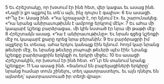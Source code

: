5 Եւ Հրեշտակը, որ խօսում էր ինձ հետ, վեր կացաւ եւ ասաց ինձ. «Նայի՛ր քո աչքով եւ տե՛ս այն, ինչ դուրս է գալիս»: 6 Ես ասացի. «Ի՞նչ է»: Ասաց ինձ. «Դա կշռաչափ է, որ ելնում է». եւ շարունակեց. «Դա նրանց անիրաւութիւնն է ամբողջ երկրով մէկ»: 7 Եւ ահա մի կապարէ կշեռք բարձրացաւ. մի կին նստած էր նրա մի թաթի մէջ: 8 Հրեշտակն ասաց. «Դա է անիրաւութիւնը»: Եւ նրան գցեց կշեռքի մէջ ու կապարէ քարը դրեց նրա բերանին: 9 Ես բարձրացրի իմ աչքերը եւ տեսայ. ահա երկու կանայք էին ելնում. հողմ կար նրանց թեւերի մէջ, եւ նրանց թեւերը յոպոպի թեւերի պէս էին: Նրանք կշեռքը բարձրացրին երկնքի ու երկրի միջեւ: 10 Ես ասացի Հրեշտակին, որ խօսում էր ինձ հետ. «Ո՞ւր են տանում նրանք կշեռքը»: 11 Նա ասաց ինձ. «Տանում են բաբելացիների երկիրը՝ նրանց համար տուն շինելու, տեղ պատրաստելու. եւ այն դնելու են այնտեղ՝ պատրաստուած իր տեղի վրայ»:
